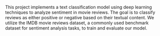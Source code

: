 This project implements a text classification model using deep learning techniques to analyze sentiment in movie reviews. The goal is to classify reviews as either positive or negative based on their textual content. We utilize the IMDB movie reviews dataset, a commonly used benchmark dataset for sentiment analysis tasks, to train and evaluate our model.
